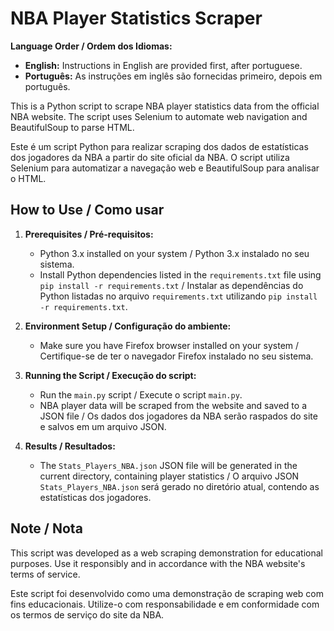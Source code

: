 # NBA Player Statistics Scraper

**Language Order / Ordem dos Idiomas:**
- **English:** Instructions in English are provided first, after portuguese.
- **Português:** As instruções em inglês são fornecidas primeiro, depois em português.

This is a Python script to scrape NBA player statistics data from the official NBA website. The script uses Selenium to automate web navigation and BeautifulSoup to parse HTML.

Este é um script Python para realizar scraping dos dados de estatísticas dos jogadores da NBA a partir do site oficial da NBA. O script utiliza Selenium para automatizar a navegação web e BeautifulSoup para analisar o HTML.

## How to Use / Como usar

1. **Prerequisites / Pré-requisitos:**
   - Python 3.x installed on your system / Python 3.x instalado no seu sistema.
   - Install Python dependencies listed in the `requirements.txt` file using `pip install -r requirements.txt` / Instalar as dependências do Python listadas no arquivo `requirements.txt` utilizando `pip install -r requirements.txt`.

2. **Environment Setup / Configuração do ambiente:**
   - Make sure you have Firefox browser installed on your system / Certifique-se de ter o navegador Firefox instalado no seu sistema.

3. **Running the Script / Execução do script:**
   - Run the `main.py` script / Execute o script `main.py`.
   - NBA player data will be scraped from the website and saved to a JSON file / Os dados dos jogadores da NBA serão raspados do site e salvos em um arquivo JSON.

4. **Results / Resultados:**
   - The `Stats_Players_NBA.json` JSON file will be generated in the current directory, containing player statistics / O arquivo JSON `Stats_Players_NBA.json` será gerado no diretório atual, contendo as estatísticas dos jogadores.

## Note / Nota

This script was developed as a web scraping demonstration for educational purposes. Use it responsibly and in accordance with the NBA website's terms of service.

Este script foi desenvolvido como uma demonstração de scraping web com fins educacionais. Utilize-o com responsabilidade e em conformidade com os termos de serviço do site da NBA.
